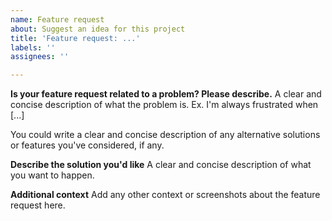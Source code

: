 ```yaml
---
name: Feature request
about: Suggest an idea for this project
title: 'Feature request: ...'
labels: ''
assignees: ''

---
```


**Is your feature request related to a problem? Please describe.**
A clear and concise description of what the problem is. Ex. I'm always frustrated when [...]

You could write a clear and concise description of any alternative solutions or features you've considered, if any.

**Describe the solution you'd like**
A clear and concise description of what you want to happen.

**Additional context**
Add any other context or screenshots about the feature request here.
